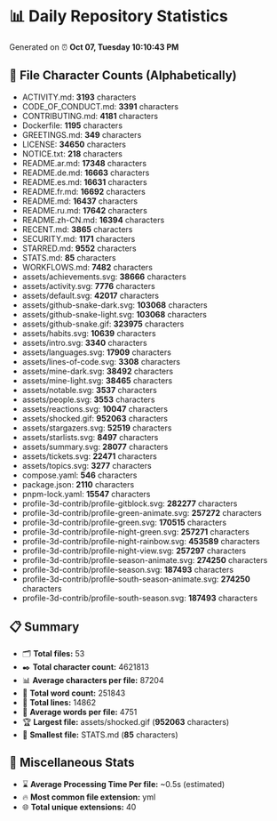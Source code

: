 # 📊 Daily Repository Statistics
Generated on ⏰ **Oct 07, Tuesday 10:10:43 PM**

## 📂 File Character Counts (Alphabetically)
- ACTIVITY.md: **3193** characters
- CODE_OF_CONDUCT.md: **3391** characters
- CONTRIBUTING.md: **4181** characters
- Dockerfile: **1195** characters
- GREETINGS.md: **349** characters
- LICENSE: **34650** characters
- NOTICE.txt: **218** characters
- README.ar.md: **17348** characters
- README.de.md: **16663** characters
- README.es.md: **16631** characters
- README.fr.md: **16692** characters
- README.md: **16437** characters
- README.ru.md: **17642** characters
- README.zh-CN.md: **16394** characters
- RECENT.md: **3865** characters
- SECURITY.md: **1171** characters
- STARRED.md: **9552** characters
- STATS.md: **85** characters
- WORKFLOWS.md: **7482** characters
- assets/achievements.svg: **38666** characters
- assets/activity.svg: **7776** characters
- assets/default.svg: **42017** characters
- assets/github-snake-dark.svg: **103068** characters
- assets/github-snake-light.svg: **103068** characters
- assets/github-snake.gif: **323975** characters
- assets/habits.svg: **10639** characters
- assets/intro.svg: **3340** characters
- assets/languages.svg: **17909** characters
- assets/lines-of-code.svg: **3308** characters
- assets/mine-dark.svg: **38492** characters
- assets/mine-light.svg: **38465** characters
- assets/notable.svg: **3537** characters
- assets/people.svg: **3553** characters
- assets/reactions.svg: **10047** characters
- assets/shocked.gif: **952063** characters
- assets/stargazers.svg: **52519** characters
- assets/starlists.svg: **8497** characters
- assets/summary.svg: **28077** characters
- assets/tickets.svg: **22471** characters
- assets/topics.svg: **3277** characters
- compose.yaml: **546** characters
- package.json: **2110** characters
- pnpm-lock.yaml: **15547** characters
- profile-3d-contrib/profile-gitblock.svg: **282277** characters
- profile-3d-contrib/profile-green-animate.svg: **257272** characters
- profile-3d-contrib/profile-green.svg: **170515** characters
- profile-3d-contrib/profile-night-green.svg: **257271** characters
- profile-3d-contrib/profile-night-rainbow.svg: **453589** characters
- profile-3d-contrib/profile-night-view.svg: **257297** characters
- profile-3d-contrib/profile-season-animate.svg: **274250** characters
- profile-3d-contrib/profile-season.svg: **187493** characters
- profile-3d-contrib/profile-south-season-animate.svg: **274250** characters
- profile-3d-contrib/profile-south-season.svg: **187493** characters

## 📋 Summary
- 🗂️ **Total files:** 53
- ✒️ **Total character count:** 4621813
- 📊 **Average characters per file:** 87204
- 📝 **Total word count:** 251843
- 🧾 **Total lines:** 14862
- 📐 **Average words per file:** 4751
- 🏆 **Largest file:** assets/shocked.gif (**952063** characters)
- 🥉 **Smallest file:** STATS.md (**85** characters)

## 🌟 Miscellaneous Stats
- ⌛ **Average Processing Time Per file:** ~0.5s (estimated)
- 🔥 **Most common file extension:** yml
- 🌐 **Total unique extensions:** 40

